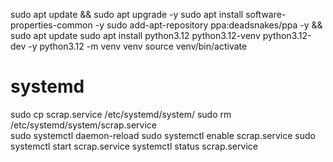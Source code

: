 sudo apt update && sudo apt upgrade -y
sudo apt install software-properties-common -y
sudo add-apt-repository ppa:deadsnakes/ppa -y && sudo apt update
sudo apt install python3.12 python3.12-venv python3.12-dev -y
python3.12 -m venv venv
source venv/bin/activate

# systemd

sudo cp scrap.service /etc/systemd/system/ 
sudo rm /etc/systemd/system/scrap.service  
sudo systemctl daemon-reload
sudo systemctl enable scrap.service
sudo systemctl start scrap.service
systemctl status scrap.service